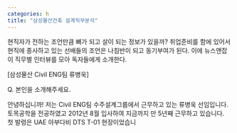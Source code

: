```yaml
---
categories: h
title: "삼성물산건축 설계직무분석"
---
```







현직자가 전하는 조언만큼 뼈가 되고 살이 되는 정보가 있을까? 취업준비를 함에 있어서 현직에 종사하고 있는 선배들의 조언은 나침반이 되고 동기부여가 된다.&nbsp;이에 뉴스앤잡이 직무별 인터뷰를 모아 독자들에게 소개한다.


[삼성물산 Civil ENG팀 류병욱]

Q. 본인을 소개해주세요.

안녕하십니까! 저는 Civil ENG팀 수주설계그룹에서 근무하고 있는 류병욱 선임입니다. 토목공학을 전공하였고 2012년 8월 입사하여 지금까지 만 5년째 근무하고 있습니다. 첫 발령은 UAE 아부다비 DTS T-01 현장이었습니